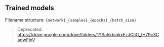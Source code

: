## Trained models

Filename structure: `{network}_{samples}_{epochs}_{batch_size}`

> Deprecated: https://drive.google.com/drive/folders/1YSa5kbiqkxEzJCtiG_IH79c3CadwFinV


